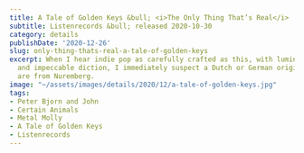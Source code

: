 ```yaml
---
title: A Tale of Golden Keys &bull; <i>The Only Thing That’s Real</i>
subtitle: Listenrecords &bull; released 2020-10-30
category: details
publishDate: '2020-12-26'
slug: only-thing-thats-real-a-tale-of-golden-keys
excerpt: When I hear indie pop as carefully crafted as this, with luminous chord changes
  and impeccable diction, I immediately suspect a Dutch or German origin… these cats
  are from Nuremberg.
image: "~/assets/images/details/2020/12/a-tale-of-golden-keys.jpg"
tags:
- Peter Bjorn and John
- Certain Animals
- Metal Molly
- A Tale of Golden Keys
- Listenrecords
---
```



